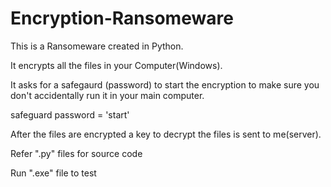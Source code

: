 # Encryption-Ransomeware
This is a Ransomeware created in Python.

It encrypts all the files in your Computer(Windows).

It asks for a safegaurd (password) to start the encryption to make sure you don't accidentally run it in your main computer.

safeguard password = 'start'

After the files are encrypted a key to decrypt the files is sent to me(server).

Refer ".py" files for source code

Run ".exe" file to test
